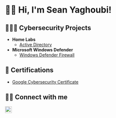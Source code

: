 <h1>👋🏻 Hi, I'm Sean Yaghoubi! 
<h2>👨🏻‍💻 Cybersecurity Projects</h2>

- <b>Home Labs</b>
  - [Active Directory](https://github.com/Yagoobz/ActiveDirectoryLab/tree/main)
- <b>Microsoft Windows Defender</b>
  - [Windows Defender Firewall](...)
    
<h2>📄 Certifications</h2>

- [Google Cybersecurity Certificate](https://www.credly.com/badges/01d71e21-671e-45c5-8a4a-b3267e4dab57/linked_in_profile)



<h2>🤳🏻 Connect with me</h2>

[<img align="left" alt="SeanYaghoubi | LinkedIn" width="22px" src="https://cdn.jsdelivr.net/npm/simple-icons@v3/icons/linkedin.svg" />][linkedin]

[linkedin]: https://www.linkedin.com/in/sean-yaghoubi-87b5a5227/
